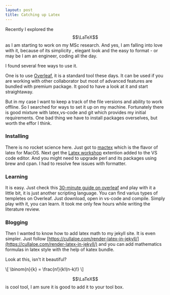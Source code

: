 ```yaml
---
layout: post
title: Catching up Latex
---
```


Recently I explored the $$\LaTeX$$ as I am starting to work on my MSc research. And yes, I am falling into love with it, because of its simplicity , elegant look and the easy to format - or may be I am an engineer, coding all the day.

I found several free ways to use it.

One is to use [Overleaf](https://www.overleaf.com/), it is a standard tool these days. It can be used if you are working with other collaborator but most of advanced features are bundled with premium package. It good to have a look at it and start straightaway.

But in my case I want to keep a track of the file versions and ability to work offline. So I searched for ways to set it up on my machine. Fortunately there is good mixture with latex,vs-code and git which provides my initial requirements. One bad thing we have to install packages overselves, but worth the effor I think.

### Installing

There is no rocket science here. Just got to [mactex](http://tug.org/mactex/) which is the flavor of latex for MacOS. Next get the [Latex workshop](https://marketplace.visualstudio.com/items?itemName=James-Yu.latex-workshop) extention added to the VS code editor. And you might need to upgrade perl and its packages using brew and cpan. I had to resolve few issues with formatter.

### Learning

It is easy. Just check this [30-minute guide on overleaf](https://www.overleaf.com/learn/latex/Learn_LaTeX_in_30_minutes) and play with it a little bit, it is just another scripting language. You can find varius types of templetes on Overleaf. Just download, open in vs-code and compile. Simply play with it, you can learn. It took me only few hours while writing the literature review.

### Blogging

Then I wanted to know how to add latex math to my jekyll site. It is even simpler. Just follow [https://cullaloe.com/render-latex-in-jekyll/](https://cullaloe.com/render-latex-in-jekyll/) and you can add mathematics formulas in latex style with the help of katex bundle.

Look at this, isn't it beautiful?

\\[
\binom{n}{k} = \frac{n!}{k!(n-k)!}
\\]

$$\LaTeX$$ is cool tool, I am sure it is good to add it to your tool box.
